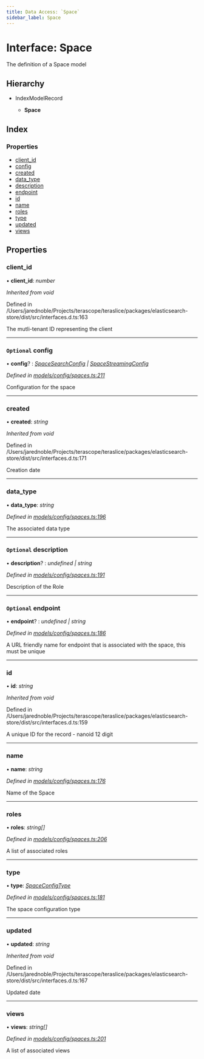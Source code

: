 ```yaml
---
title: Data Access: `Space`
sidebar_label: Space
---
```


# Interface: Space

The definition of a Space model

## Hierarchy

* IndexModelRecord

  * **Space**

## Index

### Properties

* [client_id](space.md#client_id)
* [config](space.md#optional-config)
* [created](space.md#created)
* [data_type](space.md#data_type)
* [description](space.md#optional-description)
* [endpoint](space.md#optional-endpoint)
* [id](space.md#id)
* [name](space.md#name)
* [roles](space.md#roles)
* [type](space.md#type)
* [updated](space.md#updated)
* [views](space.md#views)

## Properties

###  client_id

• **client_id**: *number*

*Inherited from void*

Defined in /Users/jarednoble/Projects/terascope/teraslice/packages/elasticsearch-store/dist/src/interfaces.d.ts:163

The mutli-tenant ID representing the client

___

### `Optional` config

• **config**? : *[SpaceSearchConfig](spacesearchconfig.md) | [SpaceStreamingConfig](spacestreamingconfig.md)*

*Defined in [models/config/spaces.ts:211](https://github.com/terascope/teraslice/blob/0ae31df4/packages/data-access/src/models/config/spaces.ts#L211)*

Configuration for the space

___

###  created

• **created**: *string*

*Inherited from void*

Defined in /Users/jarednoble/Projects/terascope/teraslice/packages/elasticsearch-store/dist/src/interfaces.d.ts:171

Creation date

___

###  data_type

• **data_type**: *string*

*Defined in [models/config/spaces.ts:196](https://github.com/terascope/teraslice/blob/0ae31df4/packages/data-access/src/models/config/spaces.ts#L196)*

The associated data type

___

### `Optional` description

• **description**? : *undefined | string*

*Defined in [models/config/spaces.ts:191](https://github.com/terascope/teraslice/blob/0ae31df4/packages/data-access/src/models/config/spaces.ts#L191)*

Description of the Role

___

### `Optional` endpoint

• **endpoint**? : *undefined | string*

*Defined in [models/config/spaces.ts:186](https://github.com/terascope/teraslice/blob/0ae31df4/packages/data-access/src/models/config/spaces.ts#L186)*

A URL friendly name for endpoint that is associated with the space, this must be unique

___

###  id

• **id**: *string*

*Inherited from void*

Defined in /Users/jarednoble/Projects/terascope/teraslice/packages/elasticsearch-store/dist/src/interfaces.d.ts:159

A unique ID for the record - nanoid 12 digit

___

###  name

• **name**: *string*

*Defined in [models/config/spaces.ts:176](https://github.com/terascope/teraslice/blob/0ae31df4/packages/data-access/src/models/config/spaces.ts#L176)*

Name of the Space

___

###  roles

• **roles**: *string[]*

*Defined in [models/config/spaces.ts:206](https://github.com/terascope/teraslice/blob/0ae31df4/packages/data-access/src/models/config/spaces.ts#L206)*

A list of associated roles

___

###  type

• **type**: *[SpaceConfigType](../overview.md#spaceconfigtype)*

*Defined in [models/config/spaces.ts:181](https://github.com/terascope/teraslice/blob/0ae31df4/packages/data-access/src/models/config/spaces.ts#L181)*

The space configuration type

___

###  updated

• **updated**: *string*

*Inherited from void*

Defined in /Users/jarednoble/Projects/terascope/teraslice/packages/elasticsearch-store/dist/src/interfaces.d.ts:167

Updated date

___

###  views

• **views**: *string[]*

*Defined in [models/config/spaces.ts:201](https://github.com/terascope/teraslice/blob/0ae31df4/packages/data-access/src/models/config/spaces.ts#L201)*

A list of associated views
